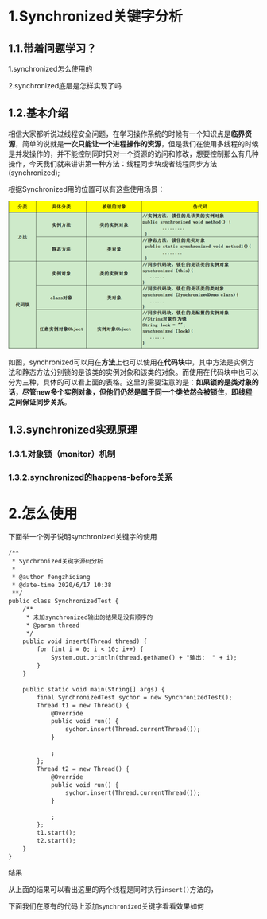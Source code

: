 # 1.Synchronized关键字分析

## 1.1.带着问题学习？

1.synchronized怎么使用的

2.synchronized底层是怎样实现了吗

## 1.2.基本介绍

相信大家都听说过线程安全问题，在学习操作系统的时候有一个知识点是**临界资源**，简单的说就是**一次只能让一个进程操作的资源**，但是我们在使用多线程的时候是并发操作的，并不能控制同时只对一个资源的访问和修改，想要控制那么有几种操作，今天我们就来讲讲第一种方法：线程同步块或者线程同步方法\(synchronized\);

根据Synchronized用的位置可以有这些使用场景：

![](/static/image/synchronized的使用场景.png)

如图，synchronized可以用在**方法**上也可以使用在**代码块**中，其中方法是实例方法和静态方法分别锁的是该类的实例对象和该类的对象。而使用在代码块中也可以分为三种，具体的可以看上面的表格。这里的需要注意的是：**如果锁的是类对象的话，尽管new多个实例对象，但他们仍然是属于同一个类依然会被锁住，即线程之间保证同步关系**。

## 1.3.synchronized实现原理

### 1.3.1.对象锁（monitor）机制

### 1.3.2.synchronized的happens-before关系

# 2.怎么使用

下面举一个例子说明synchronized关键字的使用

```
/**
 * Synchronized关键字源码分析
 *
 * @author fengzhiqiang
 * @date-time 2020/6/17 10:38
 **/
public class SynchronizedTest {
    /**
     * 未加synchronized输出的结果是没有顺序的
     * @param thread
     */
    public void insert(Thread thread) {
        for (int i = 0; i < 10; i++) {
            System.out.println(thread.getName() + "输出:  " + i);
        }
    }

    public static void main(String[] args) {
        final SynchronizedTest sychor = new SynchronizedTest();
        Thread t1 = new Thread() {
            @Override
            public void run() {
                sychor.insert(Thread.currentThread());
            }

            ;
        };
        Thread t2 = new Thread() {
            @Override
            public void run() {
                sychor.insert(Thread.currentThread());
            }

            ;
        };
        t1.start();
        t2.start();
    }
}
```

结果



从上面的结果可以看出这里的两个线程是同时执行`insert()`方法的，

下面我们在原有的代码上添加`synchronized`关键字看看效果如何

